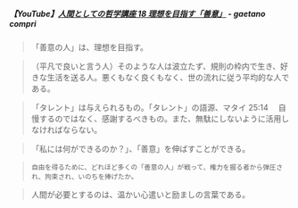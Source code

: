 ##### 【YouTube】[人間としての哲学講座 18 理想を目指す「善意」](https://youtu.be/z5UsoxpS4Zo?si=PbXN7L6HlHl-ZatL) - gaetano compri

> 「善意の人」は、理想を目指す。

> （平凡で良いと言う人）そのような人は波立たず、規則の枠内で生き、好きな生活を送る人。悪くもなく良くもなく、世の流れに従う平均的な人である。

> 「タレント」は与えられるもの。「タレント」の語源、マタイ 25:14 　自慢するのではなく、感謝するべきもの。また、無駄にしないように活用しなければならない。

> 「私には何ができるのか？」、「善意」を伸ばすことができる。

> `自由を得るために、どれほど多くの「善意の人」が戦って、権力を握る者から弾圧され、拘束され、いのちを捧げたか。`

> 人間が必要とするのは、温かい心遣いと励ましの言葉である。
